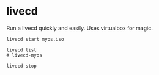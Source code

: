 livecd
======

Run a livecd quickly and easily. Uses virtualbox for magic.

    livecd start myos.iso

    livecd list
    # livecd-myos

    livecd stop

